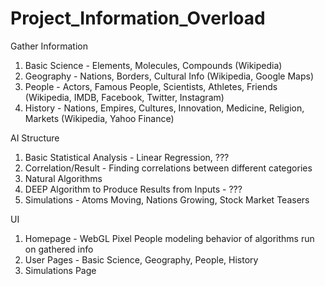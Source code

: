 # Project_Information_Overload

Gather Information
1)  Basic Science - Elements, Molecules, Compounds (Wikipedia)
2)  Geography - Nations, Borders, Cultural Info (Wikipedia, Google Maps)
3)  People - Actors, Famous People, Scientists, Athletes, Friends (Wikipedia, IMDB, Facebook, Twitter, Instagram)
4)  History - Nations, Empires, Cultures, Innovation, Medicine, Religion, Markets (Wikipedia, Yahoo Finance)

AI Structure
1)  Basic Statistical Analysis - Linear Regression, ???
2)  Correlation/Result - Finding correlations between different categories
3)  Natural Algorithms  
4)  DEEP Algorithm to Produce Results from Inputs - ???
5)  Simulations - Atoms Moving, Nations Growing, Stock Market Teasers

UI
1)  Homepage - WebGL Pixel People modeling behavior of algorithms run on gathered info
2)  User Pages - Basic Science, Geography, People, History
3)  Simulations Page